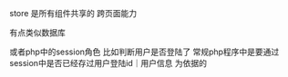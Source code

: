 
store 是所有组件共享的 跨页面能力 

有点类似数据库

或者php中的session角色   比如判断用户是否登陆了 常规php程序中是要通过session中是否已经存过用户登陆id｜用户信息 为依据的